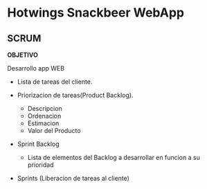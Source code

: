 # Hotwings Snackbeer WebApp
## SCRUM
**OBJETIVO**

Desarrollo app WEB


- Lista de tareas del cliente.


- Priorizacion de tareas(Product Backlog).
  - Descripcion
  - Ordenacion
  - Estimacion
  - Valor del Producto

- Sprint Backlog
  - Lista de elementos del Backlog a desarrollar en funcion a su prioridad

- Sprints (Liberacion de tareas al cliente)
